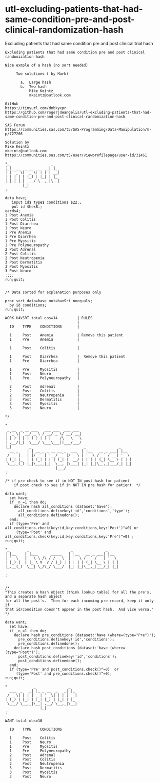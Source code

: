 # utl-excluding-patients-that-had-same-condition-pre-and-post-clinical-randomization-hash
Excluding patients that had same condition pre and post clinical trial hash

    Excluding patients that had same condition pre and post clinical randomization hash

    Nice exmple of a hash (no sort needed)

         Two solutions ( by Mark)

           a.  Large hash
           b.  Two hash
               Mike Keintz
               mkeintz@outlook.com

    GitHub
    https://tinyurl.com/dnbkyxpr
    https://github.com/rogerjdeangelis/utl-excluding-patients-that-had-same-condition-pre-and-post-clinical-randomization-hash

    SAS Forum
    https://communities.sas.com/t5/SAS-Programming/Data-Manipulation/m-p/727266

    Solution by
    Mike Keintz
    mkeintz@outlook.com
    https://communities.sas.com/t5/user/viewprofilepage/user-id/31461

    *_                   _
    (_)_ __  _ __  _   _| |_
    | | '_ \| '_ \| | | | __|
    | | | | | |_) | |_| | |_
    |_|_| |_| .__/ \__,_|\__|
            |_|
    ;

    data have;
       input id$ type$ conditions $22.;
       put id $hex8.;
    cards4;
    1 Post Anemia
    1 Post Colitis
    1 Post Diarrhea
    1 Post Neuro
    1 Pre Anemia
    1 Pre Diarrhea
    1 Pre Myositis
    1 Pre Polyneuropathy
    2 Post Adrenal
    2 Post Colitis
    2 Post Neutropenia
    3 Post Dermatitis
    3 Post Myositis
    3 Post Neuro
    ;;;;
    run;quit;


    /* Data sorted for explanation purposes only

    proc sort data=have out=havSrt noequals;
      by id conditions;
    run;quit;

    WORK.HAVSRT total obs=14         | RULES
                                     |
      ID    TYPE    CONDITIONS       |

      1     Post    Anemia           | Remove this patient
      1     Pre     Anemia           |

      1     Post    Colitis          |

      1     Post    Diarrhea         |  Remove this patient
      1     Pre     Diarrhea         |

      1     Pre     Myositis         |
      1     Post    Neuro            |
      1     Pre     Polyneuropathy   |

      2     Post    Adrenal          |
      2     Post    Colitis          |
      2     Post    Neutropenia      |
      3     Post    Dermatitis       |
      3     Post    Myositis         |
      3     Post    Neuro            |

    */

    *
     _ __  _ __ ___   ___ ___  ___ ___
    | '_ \| '__/ _ \ / __/ _ \/ __/ __|
    | |_) | | | (_) | (_|  __/\__ \__ \
    | .__/|_|  \___/ \___\___||___/___/
    |_|        _                        _               _
      __ _    | | __ _ _ __ __ _  ___  | |__   __ _ ___| |__
     / _` |   | |/ _` | '__/ _` |/ _ \ | '_ \ / _` / __| '_ \
    | (_| |_  | | (_| | | | (_| |  __/ | | | | (_| \__ \ | | |
     \__,_(_) |_|\__,_|_|  \__, |\___| |_| |_|\__,_|___/_| |_|
                           |___/
    ;

    /* if pre check to see if in NOT IN post hash for patient
        if post check to see if in NOT IN pre hash for patient  */

    data want;
      set have;
      if _n_=1 then do;
        declare hash all_conditions (dataset:'have');
          all_conditions.definekey('id','conditions','type');
          all_conditions.definedone();
      end;
      if (type='Pre' and all_conditions.check(key:id,key:conditions,key:'Post')^=0) or
         (type='Post' and all_conditions.check(key:id,key:conditions,key:'Pre')^=0) ;
    run;quit;

    *_        _                   _               _
    | |__    | |___      _____   | |__   __ _ ___| |__
    | '_ \   | __\ \ /\ / / _ \  | '_ \ / _` / __| '_ \
    | |_) |  | |_ \ V  V / (_) | | | | | (_| \__ \ | | |
    |_.__(_)  \__| \_/\_/ \___/  |_| |_|\__,_|___/_| |_|

    ;


    /*
    "This creates a hash object (think lookup table) for all the pre's, and a separate hash object
    for all the post's.  Then for each incoming pre record, keep it only if
    that id/condition doesn't appear in the post hash.  And vice versa."
    */

    data want;
      set have;
      if _n_=1 then do;
        declare hash pre_conditions (dataset:'have (where=(type="Pre")');
          pre_conditions.definekey('id','conditions');
          pre_conditions.definedone();
        declare hash post_conditions (dataset:'have (where=(type="Post")');
          post_conditions.definekey('id','conditions');
          post_conditions.definedone();
      end;
      if (type='Pre' and post_conditions.check()^=0)  or
         (type='Post' and pre_conditions.check()^=0);
    run;quit;

    *            _               _
      ___  _   _| |_ _ __  _   _| |_
     / _ \| | | | __| '_ \| | | | __|
    | (_) | |_| | |_| |_) | |_| | |_
     \___/ \__,_|\__| .__/ \__,_|\__|
                    |_|
    ;

    WANT total obs=10

      ID    TYPE    CONDITIONS

      1     Post    Colitis
      1     Post    Neuro
      1     Pre     Myositis
      1     Pre     Polyneuropathy
      2     Post    Adrenal
      2     Post    Colitis
      2     Post    Neutropenia
      3     Post    Dermatitis
      3     Post    Myositis
      3     Post    Neuro

